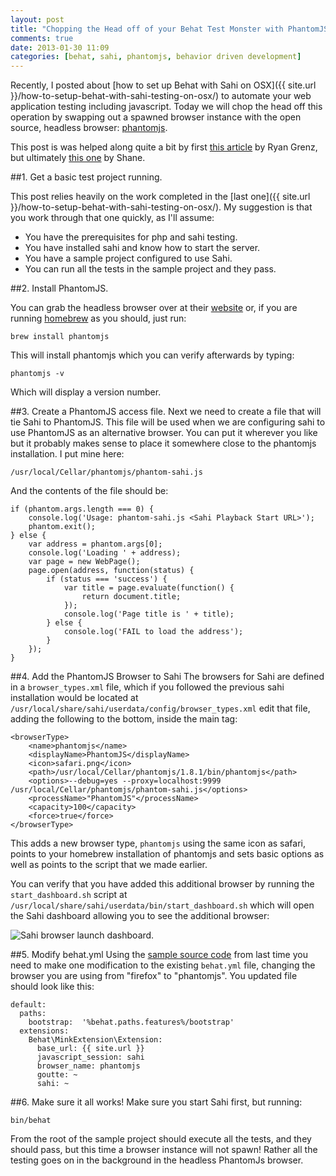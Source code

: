 ```yaml
---
layout: post
title: "Chopping the Head off of your Behat Test Monster with PhantomJS"
comments: true
date: 2013-01-30 11:09
categories: [behat, sahi, phantomjs, behavior driven development]
---
```


Recently, I posted about [how to set up Behat with Sahi on OSX]({{ site.url }}/how-to-setup-behat-with-sahi-testing-on-osx/) to automate your web application testing including javascript. Today we will chop the head off this operation by swapping out a spawned browser instance with the open source, headless browser: [phantomjs](http://phantomjs.org/).

This post is was helped along quite a bit by first [this article](http://shaneauckland.co.uk/2012/11/headless-behatmink-testing-with-sahi-and-phantomjs/) by Ryan Grenz, but ultimately [this one](http://shaneauckland.co.uk/2012/11/headless-behatmink-testing-with-sahi-and-phantomjs/) by Shane.

##1. Get a basic test project running.

This post relies heavily on the work completed in the [last one]({{ site.url }}/how-to-setup-behat-with-sahi-testing-on-osx/). My suggestion is that you work through that one quickly, as I'll assume:

- You have the prerequisites for php and sahi testing.
- You have installed sahi and know how to start the server.
- You have a sample project configured to use Sahi.
- You can run all the tests in the sample project and they pass.

##2. Install PhantomJS.

You can grab the headless browser over at their [website](http://phantomjs.org/download.html) or, if you are running [homebrew](http://mxcl.github.com/homebrew/) as you should, just run:

    brew install phantomjs

This will install phantomjs which you can verify afterwards by typing:

    phantomjs -v

Which will display a version number.

##3. Create a PhantomJS access file.
Next we need to create a file that will tie Sahi to PhantomJS. This file will be used when we are configuring sahi to use PhantomJS as an alternative browser. You can put it wherever you like but it probably makes sense to place it somewhere close to the phantomjs installation. I put mine here:

    /usr/local/Cellar/phantomjs/phantom-sahi.js

And the contents of the file should be:

    if (phantom.args.length === 0) {
        console.log('Usage: phantom-sahi.js <Sahi Playback Start URL>');
        phantom.exit();
    } else {
        var address = phantom.args[0];
        console.log('Loading ' + address);
        var page = new WebPage();
        page.open(address, function(status) {
            if (status === 'success') {
                var title = page.evaluate(function() {
                    return document.title;
                });
                console.log('Page title is ' + title);
            } else {
                console.log('FAIL to load the address');
            }
        });
    }

##4. Add the PhantomJS Browser to Sahi
The browsers for Sahi are defined in a `browser_types.xml` file, which if you followed the previous sahi installation would be located at `/usr/local/share/sahi/userdata/config/browser_types.xml` edit that file, adding the following to the bottom, inside the main tag:

    <browserType>
		<name>phantomjs</name>
		<displayName>PhantomJS</displayName>
		<icon>safari.png</icon>
		<path>/usr/local/Cellar/phantomjs/1.8.1/bin/phantomjs</path>
		<options>--debug=yes --proxy=localhost:9999 /usr/local/Cellar/phantomjs/phantom-sahi.js</options>
		<processName>"PhantomJS"</processName>
		<capacity>100</capacity>
		<force>true</force>
	</browserType>

This adds a new browser type, `phantomjs` using the same icon as safari, points to your homebrew installation of phantomjs and sets basic options as well as points to the script that we made earlier.

You can verify that you have added this additional browser by running the `start_dashboard.sh` script at `/usr/local/share/sahi/userdata/bin/start_dashboard.sh` which will open the Sahi dashboard allowing you to see the additional browser:

![Sahi browser launch dashboard.](/images/post-content/sahi-dash.png)

##5. Modify behat.yml
Using the [sample source code](https://github.com/jasonrobertfox/blog-behat-sahi) from last time you need to make one modification to the existing `behat.yml` file, changing the browser you are using from "firefox" to "phantomjs". You updated file should look like this:

    default:
      paths:
        bootstrap:  '%behat.paths.features%/bootstrap'
      extensions:
        Behat\MinkExtension\Extension:
          base_url: {{ site.url }}
          javascript_session: sahi
          browser_name: phantomjs
          goutte: ~
          sahi: ~

##6. Make sure it all works!
Make sure you start Sahi first, but running:

    bin/behat

From the root of the sample project should execute all the tests, and they should pass, but this time a browser instance will not spawn! Rather all the testing goes on in the background in the headless PhantomJs browser.
